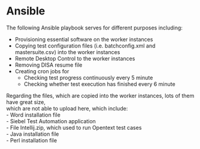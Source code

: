 # Ansible

The following Ansible playbook serves for different purposes including:  
- Provisioning essential software on the worker instances  
- Copying test configuration files (i.e. batchconfig.xml and mastersuite.csv) into the worker instances  
- Remote Desktop Control to the worker instances  
- Removing DISA resume file  
- Creating cron jobs for  
    + Checking test progress continuously every 5 minute  
    + Checking whether test execution has finished every 6 minute  

Regarding the files, which are copied into the worker instances, lots of them have great size,  
which are not able to upload here, which include:  
    - Word installation file  
    - Siebel Test Automation application  
    - File Intellij.zip, which used to run Opentext test cases  
    - Java installation file  
    - Perl installation file  